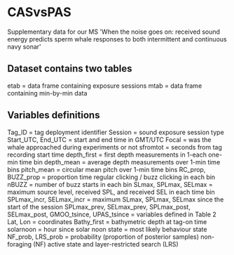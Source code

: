 # CASvsPAS
Supplementary data for our MS 'When the noise goes on: received sound energy predicts sperm whale responses to both intermittent and continuous navy sonar'

Dataset contains two tables
---------------------------
etab = data frame containing exposure sessions
mtab = data frame containing min-by-min data

Variables definitions
--------------------
Tag_ID = tag deployment identifier
Session = sound exposure session type 
Start_UTC, End_UTC = start and end time in GMT/UTC
Focal = was the whale approached during experiments or not
sfromtot = seconds from tag recording start time
depth_first = first depth measurements in 1-each one-min time bin
depth_mean = average depth measurements over 1-min time bins
pitch_mean = circular mean pitch over 1-min time bins
RC_prop, BUZZ_prop = proportion time regular clicking / buzz clicking in each bin
nBUZZ = number of buzz starts in each bin
SLmax, SPLmax, SELmax = maximum source level, received SPL, and received SEL in each time bin
SPLmax_incr, SELmax_incr = maximum SLmax, SPLmax, SELmax since the start of the session
SPLmax_prev, SELmax_prev, SPLmax_post, SELmax_post, GMOO_tsince, UPAS_tsince = variables defined in Table 2
Lat, Lon = coordinates
Bathy_first = bathymetric depth at tag-on time
solarnoon = hour since solar noon
state = most likely behaviour state
NF_prob, LRS_prob = probability (proportion of posterior samples) non-foraging (NF) active state and layer-restricted search (LRS)
